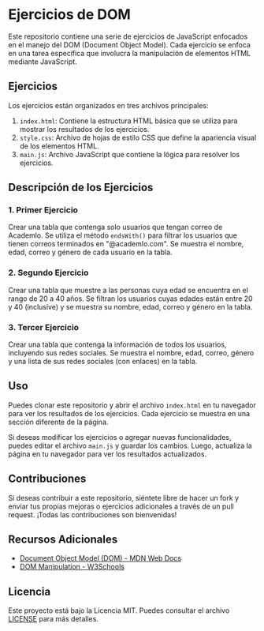 

# Ejercicios de DOM

Este repositorio contiene una serie de ejercicios de JavaScript enfocados en el manejo del DOM (Document Object Model). Cada ejercicio se enfoca en una tarea específica que involucra la manipulación de elementos HTML mediante JavaScript.

## Ejercicios

Los ejercicios están organizados en tres archivos principales:

1. `index.html`: Contiene la estructura HTML básica que se utiliza para mostrar los resultados de los ejercicios.
2. `style.css`: Archivo de hojas de estilo CSS que define la apariencia visual de los elementos HTML.
3. `main.js`: Archivo JavaScript que contiene la lógica para resolver los ejercicios.

## Descripción de los Ejercicios

### 1. Primer Ejercicio

Crear una tabla que contenga solo usuarios que tengan correo de Academlo. Se utiliza el método `endsWith()` para filtrar los usuarios que tienen correos terminados en "@academlo.com". Se muestra el nombre, edad, correo y género de cada usuario en la tabla.

### 2. Segundo Ejercicio

Crear una tabla que muestre a las personas cuya edad se encuentra en el rango de 20 a 40 años. Se filtran los usuarios cuyas edades están entre 20 y 40 (inclusive) y se muestra su nombre, edad, correo y género en la tabla.

### 3. Tercer Ejercicio

Crear una tabla que contenga la información de todos los usuarios, incluyendo sus redes sociales. Se muestra el nombre, edad, correo, género y una lista de sus redes sociales (con enlaces) en la tabla.

## Uso

Puedes clonar este repositorio y abrir el archivo `index.html` en tu navegador para ver los resultados de los ejercicios. Cada ejercicio se muestra en una sección diferente de la página.

Si deseas modificar los ejercicios o agregar nuevas funcionalidades, puedes editar el archivo `main.js` y guardar los cambios. Luego, actualiza la página en tu navegador para ver los resultados actualizados.

## Contribuciones

Si deseas contribuir a este repositorio, siéntete libre de hacer un fork y enviar tus propias mejoras o ejercicios adicionales a través de un pull request. ¡Todas las contribuciones son bienvenidas!

## Recursos Adicionales

- [Document Object Model (DOM) - MDN Web Docs](https://developer.mozilla.org/en-US/docs/Web/API/Document_Object_Model)
- [DOM Manipulation - W3Schools](https://www.w3schools.com/js/js_htmldom.asp)

## Licencia

Este proyecto está bajo la Licencia MIT. Puedes consultar el archivo [LICENSE](LICENSE) para más detalles.

